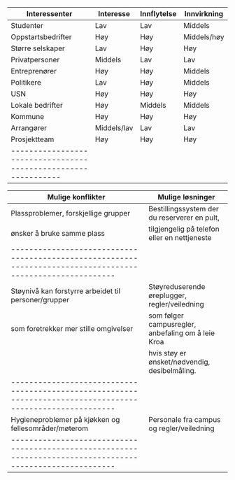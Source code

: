 | Interessenter      | Interesse   | Innflytelse | Innvirkning |
|--------------------|-------------|-------------|-------------|
| Studenter          | Lav         | Lav         | Middels     |
| Oppstartsbedrifter | Høy         | Høy         | Middels/høy |
| Større selskaper   | Lav         | Høy         | Høy         |
| Privatpersoner     | Middels     | Lav         | Lav         |
| Entreprenører      | Høy         | Høy         | Middels     |
| Politikere         | Lav         | Høy         | Middels     |
| USN                | Høy         | Høy         | Høy         |
| Lokale bedrifter   | Høy         | Middels     | Middels     |
| Kommune            | Høy         | Høy         | Høy         |
| Arrangører         | Middels/lav | Lav         | Lav         |
| Prosjektteam       | Høy         | Høy         | Høy         |
|--------------------------------------------------------------|

| Mulige konflikter                                    | Mulige løsninger                                   |
|------------------------------------------------------|----------------------------------------------------|
| Plassproblemer, forskjellige grupper                 | Bestillingssystem der du reserverer en pult,       |
| ønsker å bruke samme plass                           | tilgjengelig på telefon eller en nettjeneste       |
|-----------------------------------------------------------------------------------------------------------|
| Støynivå kan forstyrre arbeidet til personer/grupper | Støyreduserende øreplugger, regler/veiledning      |
| som foretrekker mer stille omgivelser                | som følger campusregler, anbefaling om å leie Kroa |
|                                                      | hvis støy er ønsket/nødvendig, desibelmåling.      |
|-----------------------------------------------------------------------------------------------------------|
| Hygieneproblemer på kjøkken og fellesområder/møterom | Personale fra campus og regler/veiledning          |
|-----------------------------------------------------------------------------------------------------------|
